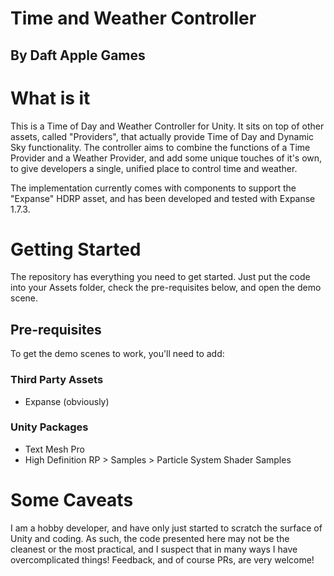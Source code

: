 # Time and Weather Controller

## By Daft Apple Games

# What is it

This is a Time of Day and Weather Controller for Unity. It sits on top of other assets, called "Providers", that actually provide Time of Day and Dynamic Sky functionality. The controller aims to combine the functions of a Time Provider and a Weather Provider, and add some unique touches of it's own, to give developers a single, unified place to control time and weather.

The implementation currently comes with components to support the "Expanse" HDRP asset, and has been developed and tested with Expanse 1.7.3.

# Getting Started

The repository has everything you need to get started. Just put the code into your Assets folder, check the pre-requisites below, and open the demo scene.

## Pre-requisites

To get the demo scenes to work, you'll need to add:

### Third Party Assets

- Expanse (obviously)

### Unity Packages

- Text Mesh Pro
- High Definition RP > Samples > Particle System Shader Samples

# Some Caveats

I am a hobby developer, and have only just started to scratch the surface of Unity and coding. As such, the code presented here may not be the cleanest or the most practical, and I suspect that in many ways I have overcomplicated things! Feedback, and of course PRs, are very welcome!

